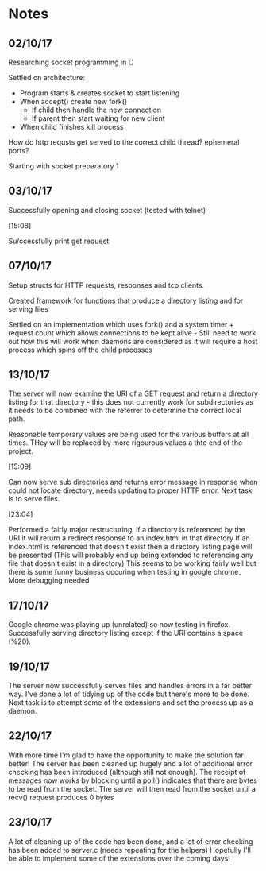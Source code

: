 # Notes

## 02/10/17

Researching socket programming in C

Settled on architecture:

 - Program starts & creates socket to start listening
 - When accept() create new fork()
   - If child then handle the new connection
   - If parent then start waiting for new client
 - When child finishes kill process

How do http requsts get served to the correct child thread? ephemeral ports?

Starting with socket preparatory 1


## 03/10/17

Successfully opening and closing socket (tested with telnet)

[15:08]

Su/ccessfully print get request

## 07/10/17

Setup structs for HTTP requests, responses and tcp clients.

Created framework for functions that produce a directory listing and for serving files

Settled on an implementation which uses fork() and a system timer + request count which allows connections to be kept
alive - Still need to work out how this will work when daemons are considered as it will require a host process which
spins off the child processes

## 13/10/17

The server will now examine the URI of a GET request and return a directory listing for that directory - this does not currently work for subdirectories as it needs to be combined with the referrer to determine the correct local path.

Reasonable temporary values are being used for the various buffers at all times. THey will be replaced by more rigourous values a thte end of the project.

[15:09]

Can now serve sub directories and returns error message in response when could not locate directory, needs updating to proper HTTP error. Next task is to serve files.

[23:04]

Performed a fairly major restructuring, if a directory is referenced by the URI it will return a redirect response to an index.html in that directory
If an index.html is referenced that doesn't exist then a directory listing page will be presented (This will probably end up being extended to referencing any file that doesn't exist in a directory)
This seems to be working fairly well but there is some funny business occuring when testing in google chrome. More debugging needed

## 17/10/17

Google chrome was playing up (unrelated) so now testing in firefox. Successfully serving directory listing except if the URI contains a space (%20).

## 19/10/17

The server now successfully serves files and handles errors in a far better way.
I've done a lot of tidying up of the code but there's more to be done.
Next task is to attempt some of the extensions and set the process up as a daemon.

## 22/10/17

With more time I'm glad to have the opportunity to make the solution far better!
The server has been cleaned up hugely and a lot of additional error checking has been introduced (although still not enough).
The receipt of messages now works by blocking until a poll() indicates that there are bytes to be read from the socket. The server will then read from the socket until a recv() request produces 0 bytes

## 23/10/17

A lot of cleaning up of the code has been done, and a lot of error checking has been added to server.c (needs repeating for the helpers)
Hopefully I'll be able to implement some of the extensions over the coming days!